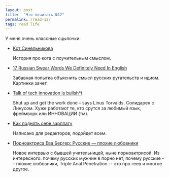 ```yaml
---
layout: post
title:  "Что почитать №12"
permalink: /read-12/
tags: read life
---
```


У меня очень классные сцылочки:

- [Кот Синельникова](http://us9.campaign-archive1.com/?u=89138ced008e0282fe335b3a8&id=911c7f8488&e=c80acefd3a)

  История про кота с поучительным смыслом.

- [17 Russian Swear Words We Definitely Need In English](https://www.buzzfeed.com/karstenschmehl/fucking-bottom?utm_term=.kl41Vdpl7x#.nuA3r6aRVK)

  Забавная попытка объяснить смысл русских ругательств и идиом. Картинки зачет.

- [Talk of tech innovation is bullsh*t](http://www.theregister.co.uk/2017/02/15/think_different_shut_up_and_work_harder_says_linus_torvalds/)

  Shut up and get the work done – says Linus Torvalds. Солидарен с Линусом. Хуже
  работают те, кто срутся за любимый язык, фреймворк или ИННОВАЦИИ (тм).

- [Как поднять себе зарплату](http://us9.campaign-archive1.com/?u=89138ced008e0282fe335b3a8&id=ed48b70727&e=c80acefd3a)

  Написано для редакторов, подойдет всем.

- [Порноактриса Ева Бергер: Русские — плохие любовники](https://snob.ru/selected/entry/120628)

  Новое интервью с бывшей учительницей, ныне порноактрисой. Из интересного:
  почему русских мужчин в порно нет, почему русские -- плохие любовники, Triple
  Anal Penetration -- это про геев и многое другое.
